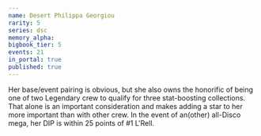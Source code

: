 ```yaml
---
name: Desert Philippa Georgiou
rarity: 5
series: dsc
memory_alpha:
bigbook_tier: 5
events: 21
in_portal: true
published: true
---
```


Her base/event pairing is obvious, but she also owns the honorific of being one of two Legendary crew to qualify for three stat-boosting collections. That alone is an important consideration and makes adding a star to her more important than with other crew. In the event of an(other) all-Disco mega, her DIP is within 25 points of #1 L'Rell.
